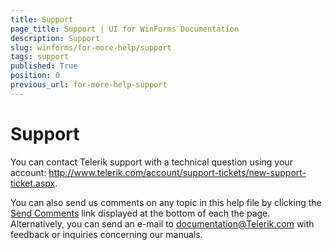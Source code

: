 ```yaml
---
title: Support
page_title: Support | UI for WinForms Documentation
description: Support
slug: winforms/for-more-help/support
tags: support
published: True
position: 0
previous_url: for-more-help-support
---
```


# Support

You can contact Telerik support with a technical question using your account: http://www.telerik.com/account/support-tickets/new-support-ticket.aspx.

You can also send us comments on any topic in this help file by clicking the [Send Comments](mailto:documentation@Telerik.com) link displayed at the bottom of each the page. Alternatively, you can send an e-mail to documentation@Telerik.com with feedback or inquiries concerning our manuals.
        
